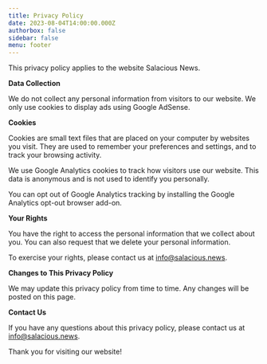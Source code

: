 ```yaml
---
title: Privacy Policy
date: 2023-08-04T14:00:00.000Z
authorbox: false
sidebar: false
menu: footer
---
```


This privacy policy applies to the website Salacious News.

**Data Collection**

We do not collect any personal information from visitors to our website. We only use cookies to display ads using Google AdSense.

**Cookies**

Cookies are small text files that are placed on your computer by websites you visit. They are used to remember your preferences and settings, and to track your browsing activity.

We use Google Analytics cookies to track how visitors use our website. This data is anonymous and is not used to identify you personally.

You can opt out of Google Analytics tracking by installing the Google Analytics opt-out browser add-on.

**Your Rights**

You have the right to access the personal information that we collect about you. You can also request that we delete your personal information.

To exercise your rights, please contact us at info@salacious.news.

**Changes to This Privacy Policy**

We may update this privacy policy from time to time. Any changes will be posted on this page.

**Contact Us**

If you have any questions about this privacy policy, please contact us at info@salacious.news.

Thank you for visiting our website!
